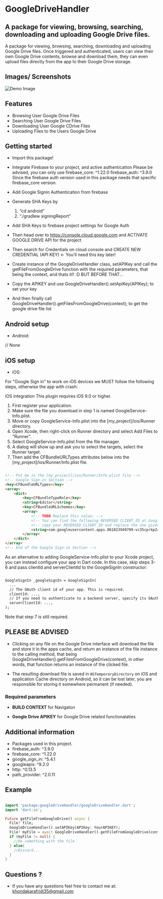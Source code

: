 # GoogleDriveHandler

## A package for viewing, browsing, searching, downloading and uploading Google Drive files.

A package for viewing, browsing, searching, downloading and uploading Google Drive files. Once triggered and authenticated, users can view their own Google Drive contents, browse and download them, they can even upload files directly from the app to their Google Drive storage.

## Images/ Screenshots

![Demo Image](https://github.com/llKYOTOll/GoogleDriveHandler/blob/master/example/assets/promotional_images/promotional_image.png?raw=true)

## Features

- Browsing User Google Drive Files
- Searching User Google Drive Files
- Downloading User Google CDrive Files
- Uploading Files to the Users Google Drive

## Getting started

* Import this package!

* Integrate Firebase to your project, and active authentication
  Please be advised, you can only use 
  firebase_core: ^1.22.0
  firebase_auth: ^3.9.0
  Since the firebase auth version used in this package needs that specific firebase_core version.

* Add Google Signin Authentication from firebase

* Generate SHA Keys by
  1. “cd android”
  2. “./gradlew signingReport”

* Add SHA Keys to firebase project settings for Google Auth

* Then head over to https://console.cloud.google.com and ACTIVATE GOOGLE DRIVE API for the project

* Then search for Credentials on cloud console and CREATE NEW CREDENTIAL (API KEY) <- You'll need this key later!

* Create instance of the GoogleDriveHandler class, setAPIKey and call the getFileFromGoogleDrive function with the required parameters, that being the context, and thats it!! :D BUT BEFORE THAT...

* Copy the APIKEY and use GoogleDriveHandler().setApiKey(APIKey); to set your key

* And then finally call GoogleDriveHandler().getFilesFromGoogleDrive(context); to get the google drive file list

## Android setup

* Android:

// None

## iOS setup

* iOS:

For "Google Sign in" to work on iOS devices we MUST follow the following steps, otherwise the app with crash:

iOS integration
This plugin requires iOS 9.0 or higher.
1. First register your application.
2. Make sure the file you download in step 1 is named GoogleService-Info.plist.
3. Move or copy GoogleService-Info.plist into the [my_project]/ios/Runner directory.
4. Open Xcode, then right-click on Runner directory and select Add Files to "Runner".
5. Select GoogleService-Info.plist from the file manager.
6. A dialog will show up and ask you to select the targets, select the Runner target.
7. Then add the CFBundleURLTypes attributes below into the [my_project]/ios/Runner/Info.plist file.

````md

<!-- Put me in the [my_project]/ios/Runner/Info.plist file -->
<!-- Google Sign-in Section -->
<key>CFBundleURLTypes</key>
<array>
	<dict>
		<key>CFBundleTypeRole</key>
		<string>Editor</string>
		<key>CFBundleURLSchemes</key>
		<array>
			<!-- TODO Replace this value: -->
			<!-- You can find the following REVERSED_CLIENT_ID at GoogleService-Info.plist. -->
			<!-- copy your REVERSED_CLIENT_ID and replace the one given here! -->
			<string>com.googleusercontent.apps.861823949799-vc35cprkp249096uujjn0vvnmcvjppkn</string>
		</array>
	</dict>
</array>
<!-- End of the Google Sign-in Section -->

````

As an alternative to adding GoogleService-Info.plist to your Xcode project, you can instead configure your app in Dart code. In this case, skip steps 3-6 and pass clientId and serverClientId to the GoogleSignIn constructor:

````md

GoogleSignIn _googleSignIn = GoogleSignIn(
  ...
  // The OAuth client id of your app. This is required.
  clientId: ...,
  // If you need to authenticate to a backend server, specify its OAuth client. This is optional.
  serverClientId: ...,
);

````

Note that step 7 is still required.

## PLEASE BE ADVISED

* Clicking on any file on the Google Drive interface will download the file and store it in the apps cache, and return an instance of the file instance to the calling method, that being GoogleDriveHandler().getFilesFromGoogleDrive(context), in other words, that function returns an instance of the clicked file.

* The resulting download file is saved in `NSTemporaryDirectory` on iOS and application Cache directory on Android, so it can be lost later, you are responsible for storing it somewhere permanent (if needed).

### Required parameters

* **BUILD CONTEXT** for Navigaton

* **Google Drive APIKEY** for Google Drive related functionalaties

## Additional information

* Packages used in this project.
* firebase_auth: ^3.9.0
* firebase_core: ^1.22.0
* google_sign_in: ^5.4.1
* googleapis: ^9.2.0
* http: ^0.13.5
* path_provider: ^2.0.11

## Example

````dart

import 'package:googleDriveHandler/googleDriveHandler.dart';
import 'dart:io';

Future getFileFromGoogleDrive() async {
  File? file;
  GoogleDriveHandler().setAPIKey(APIKey: YourAPIKEY);
  File? myFile = await GoogleDriveHandler().getFileFromGoogleDrive(context: context);
  if (myFile != null) {
    //Do something with the file
  } else{
    //Discard...
  }
}

````

## Questions ?

* If you have any questions feel free to contact me at: khondakarafridi35@gmail.com